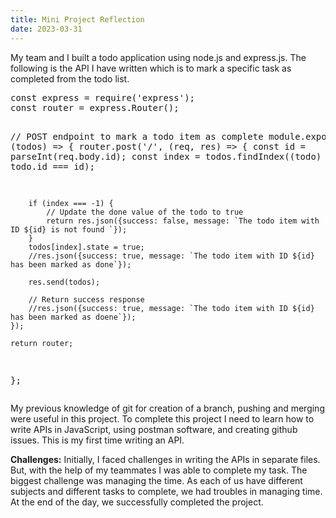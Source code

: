 ```yaml
---
title: Mini Project Reflection
date: 2023-03-31
---
```

<p>
My team and I built a todo application using node.js and express.js.
The following is the API I have written which is to mark a specific task as completed from the todo list.
</p>
<pre>
const express = require('express');
const router = express.Router();


// POST endpoint to mark a todo item as complete
module.exports = (todos) => {
    router.post('/', (req, res) => {
        const id = parseInt(req.body.id);
        const index = todos.findIndex((todo) => todo.id === id);
        
        if (index === -1) {
            // Update the done value of the todo to true
            return res.json({success: false, message: `The todo item with ID ${id} is not found `}); 
        }
        todos[index].state = true;
        //res.json({success: true, message: `The todo item with ID ${id} has been marked as done`});

        res.send(todos);
        
        // Return success response
        //res.json({success: true, message: `The todo item with ID ${id} has been marked as doene`});
    });

    return router;
};
</pre>
<p>
  My previous knowledge of git for creation of a branch, pushing and merging were useful in this project.
To complete this project I need to learn how to write APIs in JavaScript, using postman software, and creating github issues. This is my first time writing an API. 

  <b>Challenges:</b>
  Initially, I faced challenges in writing the APIs in separate files. But, with the help of my teammates I was able to complete my task. The biggest challenge was managing the time. As each of us 
have different subjects and different tasks to complete, we had troubles in managing time. At the end of the day, we successfully completed the project.
  </p>
  
